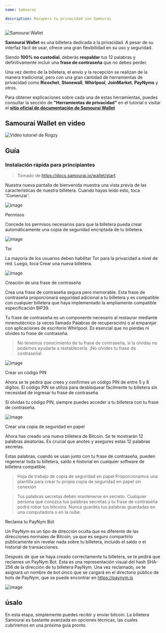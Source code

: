 ```yaml
---
name: Samouraï

description: Recupera tu privacidad con Samourai
---
```


![Samourai Wallet](assets/cover.jpeg)

**Samourai Wallet** es una billetera dedicada a la privacidad. A pesar de su interfaz fácil de usar, ofrece una gran flexibilidad en su uso y seguridad.

Siendo **100% no custodial**, deberás **respaldar** tus 12 palabras y definitivamente incluir una **frase de contraseña** que no debes perder.

Una vez dentro de la billetera, el envío y la recepción se realizan de la manera tradicional, pero con una gran cantidad de herramientas de privacidad como **Ricochet**, **Stonewall**, **Whirlpool**, **JoinMarket**, **PayNyms** y otros.

Para obtener explicaciones sobre cada una de estas herramientas, puedes consultar la sección de **"Herramientas de privacidad"** en el tutorial o visitar el [**sitio oficial de documentación de Samourai Wallet**](https://docs.samourai.io/)

## Samourai Wallet en video

![Vidéo tutoriel de Rogzy](https://youtu.be/ajs1a8m76TI)

## Guía

### Instalación rápida para principiantes

> Tomado de https://docs.samourai.io/wallet/start

Nuestra nueva pantalla de bienvenida muestra una vista previa de las características de nuestra billetera. Cuando hayas leído esto, toca 'Comenzar'.

![image](assets/1.png)

Permisos

Concede los permisos necesarios para que la billetera pueda crear automáticamente una copia de seguridad encriptada de tu billetera.

![image](assets/2.png)

Tor

La mayoría de los usuarios deben habilitar Tor para la privacidad a nivel de red. Luego, toca Crear una nueva billetera.

![image](assets/3.png)

Creación de una frase de contraseña

Crea una frase de contraseña segura pero memorable. Esta frase de contraseña proporcionará seguridad adicional a tu billetera y es compatible con cualquier billetera que haya implementado la ampliamente compatible especificación BIP39.

Tu frase de contraseña es un componente necesario al restaurar mediante mnemotécnico (a veces llamado Palabras de recuperación) o al emparejar con aplicaciones de escritorio Whirlpool. Es esencial que no pierdas ni olvides tu frase de contraseña.

> No tenemos conocimiento de tu frase de contraseña, si la olvidas no podemos ayudarte a restablecerla.
> ¡No olvides tu frase de contraseña!

![image](assets/4.png)

Crear un código PIN

Ahora se te pedirá que crees y confirmes un código PIN de entre 5 y 8 dígitos. El código PIN se utiliza para desbloquear fácilmente tu billetera sin necesidad de ingresar tu frase de contraseña.

Si olvidas tu código PIN, siempre puedes acceder a tu billetera con tu frase de contraseña.

![image](assets/5.png)

Crear una copia de seguridad en papel

Ahora has creado una nueva billetera de Bitcoin. Se te mostrarán 12 palabras aleatorias. Es crucial que anotes y asegures estas 12 palabras secretas.

Estas palabras, cuando se usan junto con tu frase de contraseña, pueden regenerar toda tu billetera, saldo e historial en cualquier software de billetera compatible.

> Hoja de trabajo de copia de seguridad en papel Proporcionamos una plantilla para crear tu propia copia de seguridad en papel sin conexión

> Tus palabras secretas deben mantenerse en secreto. Cualquier persona que conozca tus palabras secretas y tu frase de contraseña podrá robar tus bitcoins. Nunca guardes tus palabras guardadas en una computadora o en la nube.

Reclama tu PayNym Bot

Un PayNym es un tipo de dirección oculta que es diferente de las direcciones normales de Bitcoin, ya que es seguro compartirlo públicamente sin revelar nada sobre tu billetera, incluido el saldo o el historial de transacciones.

Después de que se haya creado correctamente tu billetera, se te pedirá que reclames un PayNym Bot. Esta es una representación visual del hash SHA-256 de la dirección de tu billetera PayNym.
Una vez reclamado, se te asignará un nombre de bot único que se cargará en el directorio público de bots de PayNym, que se puede encontrar en https://paynym.is

![image](assets/6.png)

## úsalo

En esta etapa, simplemente puedes recibir y enviar bitcoin. La billetera Samourai es bastante avanzada en opciones técnicas, las cuales cubriremos en una próxima guía pronto.
